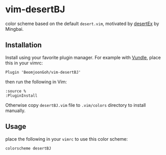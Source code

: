 # vim-desertBJ

color scheme based on the default `desert.vim`, motivated by
[desertEx](https://github.com/mbbill/desertex) by Mingbai.

## Installation
Install using your favorite plugin manager. For example with
[Vundle](https://github.com/VundleVim/Vundle.vim), place this in your vimrc:
```vim
Plugin 'BeomjoonGoh/vim-desertBJ'
```
then run the following in Vim:
```vim
:source %
:PluginInstall
```

Otherwise copy `desertBJ.vim` file to `.vim/colors` directory to install manually.

## Usage
place the following in your `vimrc` to use this color scheme:
```vim
colorscheme desertBJ
```
